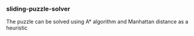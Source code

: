 ### sliding-puzzle-solver

The puzzle can be solved using A* algorithm and Manhattan distance as a heuristic

